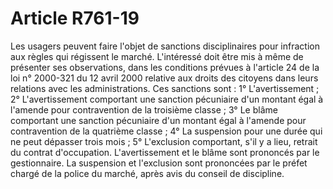 # Article R761-19

Les usagers peuvent faire l'objet de sanctions disciplinaires pour infraction aux règles qui régissent le marché. L'intéressé doit être mis à même de présenter ses observations, dans les conditions prévues à l'article 24 de la loi n° 2000-321 du 12 avril 2000 relative aux droits des citoyens dans leurs relations avec les administrations.   Ces sanctions sont :   1° L'avertissement ;   2° L'avertissement comportant une sanction pécuniaire d'un montant égal à l'amende pour contravention de la troisième classe ;   3° Le blâme comportant une sanction pécuniaire d'un montant égal à l'amende pour contravention de la quatrième classe ;   4° La suspension pour une durée qui ne peut dépasser trois mois ;   5° L'exclusion comportant, s'il y a lieu, retrait du contrat d'occupation.   L'avertissement et le blâme sont prononcés par le gestionnaire.   La suspension et l'exclusion sont prononcées par le préfet chargé de la police du marché, après avis du conseil de discipline.